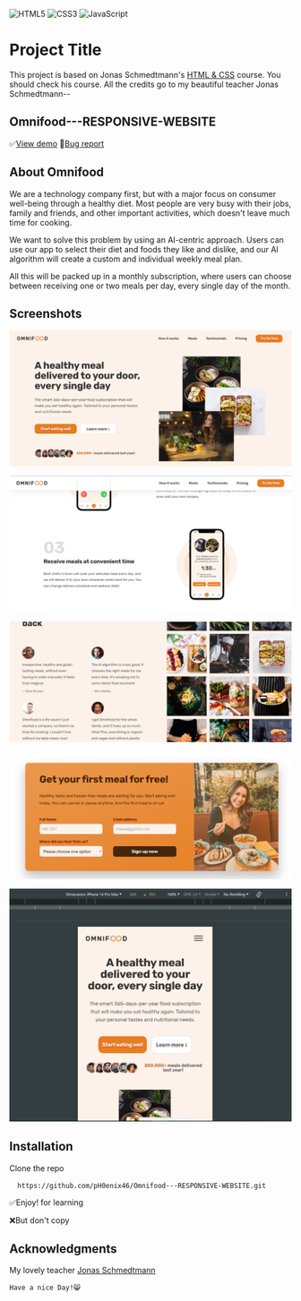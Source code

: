 ![HTML5](https://img.shields.io/badge/html5-%23E34F26.svg?style=for-the-badge&logo=html5&logoColor=white) ![CSS3](https://img.shields.io/badge/css3-%231572B6.svg?style=for-the-badge&logo=css3&logoColor=white) ![JavaScript](https://img.shields.io/badge/javascript-%23F7DF1E.svg?style=for-the-badge&logo=javascript&logoColor=black)

# Project Title

This project is based on Jonas Schmedtmann's [HTML & CSS](https://www.udemy.com/user/jonasschmedtmann/) course. You should check his course. All the credits go to my beautiful teacher Jonas Schmedtmann--

## Omnifood---RESPONSIVE-WEBSITE

✅[View demo](https://ph0enix46.github.io/Omnifood---RESPONSIVE-WEBSITE/) 🐛[Bug report](https://github.com/pH0enix46/Omnifood---RESPONSIVE-WEBSITE/issues)


## About Omnifood
We are a technology company first, but with a major focus on consumer well-being through a healthy diet. Most people are very busy with their jobs, family and friends, and other important activities, which doesn't leave much time for cooking. 

We want to solve this problem by using an AI-centric approach. Users can use our app to select their diet and foods they like and dislike, and our AI algorithm will create a custom and individual weekly meal plan. 

All this will be packed up in a monthly subscription, where users can choose between receiving one or two meals per day, every single day of the month.

## Screenshots
![Demo 1](img/demo-pic/1.png)

![Demo 2](img/demo-pic/2.png)

![Demo 3](img/demo-pic/3.png)

![Demo 4](img/demo-pic/4.png)

![Demo 5](img/demo-pic/5.png)
## Installation

Clone the repo
```
  https://github.com/pH0enix46/Omnifood---RESPONSIVE-WEBSITE.git
```
✅Enjoy! for learning 

❌But don't copy
## Acknowledgments
My lovely teacher [Jonas Schmedtmann](https://github.com/jonasschmedtmann)


```
Have a nice Day!😸
```
